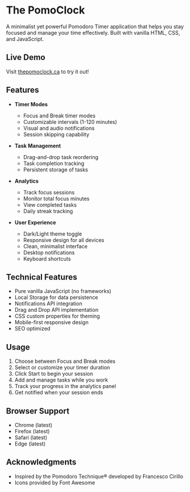 # The PomoClock

A minimalist yet powerful Pomodoro Timer application that helps you stay focused and manage your time effectively. Built with vanilla HTML, CSS, and JavaScript.

## Live Demo

Visit [thepomoclock.ca](https://thepomoclock.ca) to try it out!

## Features

- **Timer Modes**
  - Focus and Break timer modes
  - Customizable intervals (1-120 minutes)
  - Visual and audio notifications
  - Session skipping capability

- **Task Management**
  - Drag-and-drop task reordering
  - Task completion tracking
  - Persistent storage of tasks

- **Analytics**
  - Track focus sessions
  - Monitor total focus minutes
  - View completed tasks
  - Daily streak tracking

- **User Experience**
  - Dark/Light theme toggle
  - Responsive design for all devices
  - Clean, minimalist interface
  - Desktop notifications
  - Keyboard shortcuts

## Technical Features

- Pure vanilla JavaScript (no frameworks)
- Local Storage for data persistence
- Notifications API integration
- Drag and Drop API implementation
- CSS custom properties for theming
- Mobile-first responsive design
- SEO optimized

## Usage

1. Choose between Focus and Break modes
2. Select or customize your timer duration
3. Click Start to begin your session
4. Add and manage tasks while you work
5. Track your progress in the analytics panel
6. Get notified when your session ends

## Browser Support

- Chrome (latest)
- Firefox (latest)
- Safari (latest)
- Edge (latest)

## Acknowledgments

- Inspired by the Pomodoro Technique® developed by Francesco Cirillo
- Icons provided by Font Awesome
